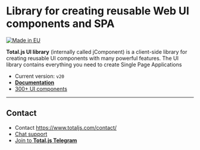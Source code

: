 # Library for creating reusable Web UI components and SPA

[![Made in EU](https://cdn.componentator.com/eu-small.png)](https://european-union.europa.eu/)

__Total.js UI library__ (internally called jComponent) is a client-side library for creating reusable UI components with many powerful features. The UI library contains everything you need to create Single Page Applications

- Current version: `v20`
- [__Documentation__](https://docs.totaljs.com/components/)
- [300+ UI components](https://componentator.com)

***

## Contact

- Contact <https://www.totaljs.com/contact/>
- [Chat support](https://platform.totaljs.com/?open=messenger)
- [Join to __Total.js Telegram__](https://t.me/totalplatform)